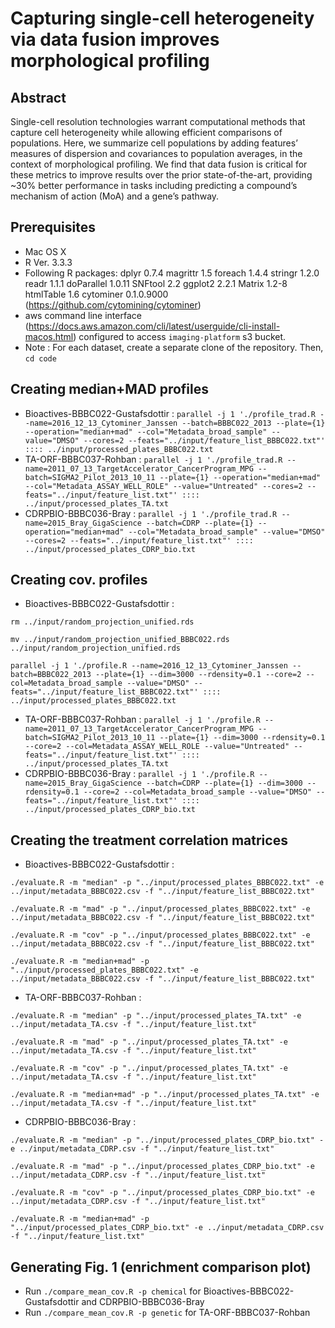 # Capturing single-cell heterogeneity via data fusion improves morphological profiling #

## Abstract ##
Single-cell resolution technologies warrant computational methods that capture cell heterogeneity while allowing efficient comparisons of populations. Here, we summarize cell populations by adding features’ measures of dispersion and covariances to population averages, in the context of morphological profiling. We find that data fusion is critical for these metrics to improve results over the prior state-of-the-art, providing ~30% better performance in tasks including predicting a compound’s mechanism of action (MoA) and a gene’s pathway.

## Prerequisites ##
* Mac OS X
* R Ver. 3.3.3 
* Following R packages: dplyr 0.7.4
magrittr 1.5
foreach 1.4.4
stringr 1.2.0
readr 1.1.1
doParallel 1.0.11
SNFtool 2.2
ggplot2 2.2.1
Matrix 1.2-8
htmlTable 1.6
cytominer 0.1.0.9000 (https://github.com/cytomining/cytominer)
* aws command line interface (https://docs.aws.amazon.com/cli/latest/userguide/cli-install-macos.html) configured to access `imaging-platform` s3 bucket. 
* Note : For each dataset, create a separate clone of the repository. Then, `cd code`

## Creating median+MAD profiles ##
* Bioactives-BBBC022-Gustafsdottir : `parallel -j 1 './profile_trad.R --name=2016_12_13_Cytominer_Janssen --batch=BBBC022_2013 --plate={1} --operation="median+mad" --col="Metadata_broad_sample" --value="DMSO" --cores=2 --feats="../input/feature_list_BBBC022.txt"' :::: ../input/processed_plates_BBBC022.txt`
* TA-ORF-BBBC037-Rohban : `parallel -j 1 './profile_trad.R --name=2011_07_13_TargetAccelerator_CancerProgram_MPG --batch=SIGMA2_Pilot_2013_10_11 --plate={1} --operation="median+mad" --col="Metadata_ASSAY_WELL_ROLE" --value="Untreated" --cores=2 --feats="../input/feature_list.txt"' :::: ../input/processed_plates_TA.txt`
* CDRPBIO-BBBC036-Bray : `parallel -j 1 './profile_trad.R --name=2015_Bray_GigaScience --batch=CDRP --plate={1} --operation="median+mad" --col="Metadata_broad_sample" --value="DMSO" --cores=2 --feats="../input/feature_list.txt"' :::: ../input/processed_plates_CDRP_bio.txt`

## Creating cov. profiles ##
* Bioactives-BBBC022-Gustafsdottir : 
``` 
rm ../input/random_projection_unified.rds

mv ../input/random_projection_unified_BBBC022.rds ../input/random_projection_unified.rds

parallel -j 1 './profile.R --name=2016_12_13_Cytominer_Janssen --batch=BBBC022_2013 --plate={1} --dim=3000 --rdensity=0.1 --core=2 --col=Metadata_broad_sample --value="DMSO" --feats="../input/feature_list_BBBC022.txt"' :::: ../input/processed_plates_BBBC022.txt 

```
* TA-ORF-BBBC037-Rohban : `parallel -j 1 './profile.R --name=2011_07_13_TargetAccelerator_CancerProgram_MPG --batch=SIGMA2_Pilot_2013_10_11 --plate={1} --dim=3000 --rdensity=0.1 --core=2 --col=Metadata_ASSAY_WELL_ROLE --value="Untreated" --feats="../input/feature_list.txt"' :::: ../input/processed_plates_TA.txt`
* CDRPBIO-BBBC036-Bray : `parallel -j 1 './profile.R --name=2015_Bray_GigaScience --batch=CDRP --plate={1} --dim=3000 --rdensity=0.1 --core=2 --col=Metadata_broad_sample --value="DMSO" --feats="../input/feature_list.txt"' :::: ../input/processed_plates_CDRP_bio.txt`

## Creating the treatment correlation matrices ##
* Bioactives-BBBC022-Gustafsdottir :
``` 
./evaluate.R -m "median" -p "../input/processed_plates_BBBC022.txt" -e ../input/metadata_BBBC022.csv -f "../input/feature_list_BBBC022.txt"

./evaluate.R -m "mad" -p "../input/processed_plates_BBBC022.txt" -e ../input/metadata_BBBC022.csv -f "../input/feature_list_BBBC022.txt"

./evaluate.R -m "cov" -p "../input/processed_plates_BBBC022.txt" -e ../input/metadata_BBBC022.csv -f "../input/feature_list_BBBC022.txt"

./evaluate.R -m "median+mad" -p "../input/processed_plates_BBBC022.txt" -e ../input/metadata_BBBC022.csv -f "../input/feature_list_BBBC022.txt"
```
* TA-ORF-BBBC037-Rohban :
``` 
./evaluate.R -m "median" -p "../input/processed_plates_TA.txt" -e ../input/metadata_TA.csv -f "../input/feature_list.txt"

./evaluate.R -m "mad" -p "../input/processed_plates_TA.txt" -e ../input/metadata_TA.csv -f "../input/feature_list.txt"

./evaluate.R -m "cov" -p "../input/processed_plates_TA.txt" -e ../input/metadata_TA.csv -f "../input/feature_list.txt"

./evaluate.R -m "median+mad" -p "../input/processed_plates_TA.txt" -e ../input/metadata_TA.csv -f "../input/feature_list.txt"
```
* CDRPBIO-BBBC036-Bray :
``` 
./evaluate.R -m "median" -p "../input/processed_plates_CDRP_bio.txt" -e ../input/metadata_CDRP.csv -f "../input/feature_list.txt"

./evaluate.R -m "mad" -p "../input/processed_plates_CDRP_bio.txt" -e ../input/metadata_CDRP.csv -f "../input/feature_list.txt"

./evaluate.R -m "cov" -p "../input/processed_plates_CDRP_bio.txt" -e ../input/metadata_CDRP.csv -f "../input/feature_list.txt"

./evaluate.R -m "median+mad" -p "../input/processed_plates_CDRP_bio.txt" -e ../input/metadata_CDRP.csv -f "../input/feature_list.txt"
```

## Generating Fig. 1 (enrichment comparison plot) ##
* Run `./compare_mean_cov.R -p chemical` for Bioactives-BBBC022-Gustafsdottir and CDRPBIO-BBBC036-Bray
* Run `./compare_mean_cov.R -p genetic` for TA-ORF-BBBC037-Rohban

